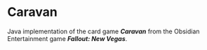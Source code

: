 # Caravan

Java implementation of the card game ***Caravan*** from the Obsidian Entertainment game ***Fallout: New Vegas***.
